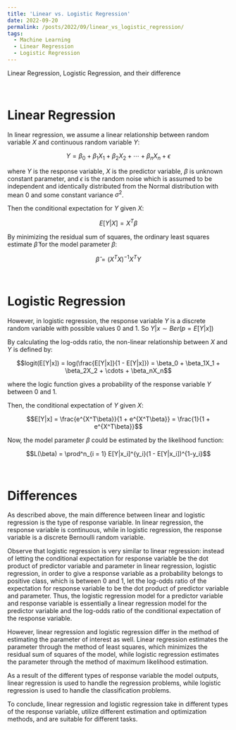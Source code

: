 ```yaml
---
title: 'Linear vs. Logistic Regression'
date: 2022-09-20
permalink: /posts/2022/09/linear_vs_logistic_regression/
tags:
  - Machine Learning
  - Linear Regression
  - Logistic Regression
---
```


Linear Regression, Logistic Regression, and their difference

<br />

# Linear Regression

In linear regression, we assume a linear relationship between random variable $X$ and continuous random variable $Y$:

$$Y = \beta_0 + \beta_1X_1 + \beta_2X_2 + \cdots + \beta_nX_n + \epsilon$$

where $Y$ is the response variable, $X$ is the predictor variable, $\beta$ is unknown constant parameter, and $\epsilon$ is the random noise which is assumed to be independent and identically distributed from the Normal distribution with mean 0 and some constant variance $\sigma^2$.

Then the conditional expectation for $Y$ given $X$: 
    
$$E[Y | X] = X^T\beta$$

By minimizing the residual sum of squares, the ordinary least squares estimate $\hat{\beta}$ for the model parameter $\beta$: 

$$\hat{\beta} = (X^TX)^{-1}X^TY$$

<br />

# Logistic Regression

However, in logistic regression, the response variable $Y$ is a discrete random variable with possible values 0 and 1. 
So $Y|x \sim Ber(p = E[Y|x])$

By calculating the log-odds ratio, the non-linear relationship between $X$ and $Y$ is defined by:

$$logit(E[Y|x]) = log(\frac{E[Y|x]}{1 - E[Y|x]}) = \beta_0 + \beta_1X_1 + \beta_2X_2 + \cdots + \beta_nX_n$$
    
where the logic function gives a probability of the response variable $Y$ between 0 and 1.

Then, the conditional expectation of $Y$ given $X$:
    
$$E[Y|x] = \frac{e^{X^T\beta}}{1 + e^{X^T\beta}} = \frac{1}{1 + e^{X^T\beta}}$$

Now, the model parameter $\beta$ could be estimated by the likelihood function:

$$L(\beta) = \prod^n_{i = 1} E[Y|x_i]^{y_i}(1 - E[Y|x_i])^{1-y_i}$$

<br />

# Differences

As described above, the main difference between linear and logistic regression is the type of response variable. In linear regression, the response variable is continuous, while in logistic regression, the response variable is a discrete Bernoulli random variable.

Observe that logistic regression is very similar to linear regression: instead of letting the conditional expectation for response variable be the dot product of predictor variable and parameter in linear regression, logistic regression, in order to give a response variable as a probability belongs to positive class, which is between 0 and 1, let the log-odds ratio of the expectation for response variable to be the dot product of predictor variable and parameter. Thus, the logistic regression model for a predictor variable and response variable is essentially a linear regression model for the predictor variable and the log-odds ratio of the conditional expectation of the response variable.

However, linear regression and logistic regression differ in the method of estimating the parameter of interest as well. Linear regression estimates the parameter through the method of least squares, which minimizes the residual sum of squares of the model, while logistic regression estimates the parameter through the method of maximum likelihood estimation. 

As a result of the different types of response variable the model outputs, linear regression is used to handle the regression problems, while logistic regression is used to handle the classification problems.

To conclude, linear regression and logistic regression take in different types of the response variable, utilize different estimation and optimization methods, and are suitable for different tasks.

